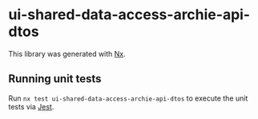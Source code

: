 # ui-shared-data-access-archie-api-dtos

This library was generated with [Nx](https://nx.dev).

## Running unit tests

Run `nx test ui-shared-data-access-archie-api-dtos` to execute the unit tests via [Jest](https://jestjs.io).
